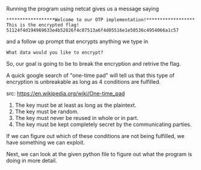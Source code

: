 Running the program using netcat gives us a message saying
```
******************Welcome to our OTP implementation!******************                                                            This is the encrypted flag!                                                                                                       51124f4d194969633e4b52026f4c07513a6f4d05516e1e50536c4954066a1c57
```
and a follow up prompt that encrypts anything we type in
```
What data would you like to encrypt?
```

So, our goal is going to be to break the encryption and retrive the flag.

A quick google search of "one-time pad" will tell us that this type of encryption is unbreakable as long as 4 conditions are fulfilled.

src: https://en.wikipedia.org/wiki/One-time_pad
1. The key must be at least as long as the plaintext.
2. The key must be random.
3. The key must never be reused in whole or in part.
4. The key must be kept completely secret by the communicating parties.

If we can figure out which of these conditions are not being fulfilled, we have something we can exploit.

Next, we can look at the given python file to figure out what the program is doing in more detail.
